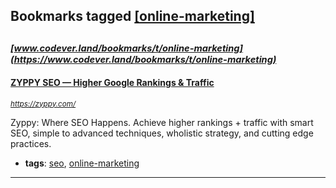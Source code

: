 ## Bookmarks tagged [[online-marketing]](https://www.codever.land/search?q=[online-marketing])

_<sup><sup>[www.codever.land/bookmarks/t/online-marketing](https://www.codever.land/bookmarks/t/online-marketing)</sup></sup>_
---
#### [ZYPPY SEO — Higher Google Rankings & Traffic](https://zyppy.com/)
_<sup>https://zyppy.com/</sup>_

Zyppy: Where SEO Happens. Achieve higher rankings + traffic with smart SEO, simple to advanced techniques, wholistic strategy, and cutting edge practices.
* **tags**: [seo](../tagged/seo.md), [online-marketing](../tagged/online-marketing.md)
---
